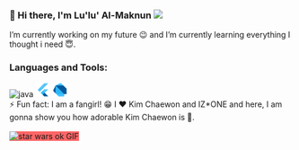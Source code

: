 ### 🦪 Hi there, I'm Lu'lu' Al-Maknun <img src="https://media.giphy.com/media/Cmr1OMJ2FN0B2/giphy.gif" width="36px">
<!-- <img src="https://media.giphy.com/media/hvRJCLFzcasrR4ia7z/giphy.gif" width="25px"> -->

I’m currently working on my future 😉 and I’m currently learning everything I thought i need 😇.
<br/>

### Languages and Tools:

<img height="26" alt="java" src="https://logos-download.com/wp-content/uploads/2016/10/Java_logo_icon-700x392.png" />
<img height="26" alt="flutter" src="https://raw.githubusercontent.com/github/explore/80688e429a7d4ef2fca1e82350fe8e3517d3494d/topics/flutter/flutter.png">
<img height="26" alt="dart" src="https://raw.githubusercontent.com/github/explore/80688e429a7d4ef2fca1e82350fe8e3517d3494d/topics/dart/dart.png">

<br/>
⚡ Fun fact: I am a fangirl! 😁 I ❤️ Kim Chaewon and IZ*ONE and here, I am gonna show you how adorable Kim Chaewon is 🤭.
<br/><br/>
<img class="giphy-gif-img" src="https://thumbs.gfycat.com/AggressiveOldfashionedHippopotamus-size_restricted.gif" width="240" alt="star wars ok GIF" style="background: rgb(255, 102, 102);">